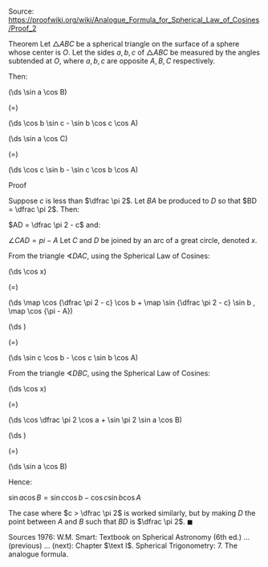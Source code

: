 # 

Source: https://proofwiki.org/wiki/Analogue_Formula_for_Spherical_Law_of_Cosines/Proof_2

Theorem
Let $\triangle ABC$ be a spherical triangle on the surface of a sphere whose center is $O$.
Let the sides $a, b, c$ of $\triangle ABC$ be measured by the angles subtended at $O$, where $a, b, c$ are opposite $A, B, C$ respectively.

Then:














\(\ds \sin a \cos B\)

\(=\)







\(\ds \cos b \sin c - \sin b \cos c \cos A\)




















\(\ds \sin a \cos C\)

\(=\)







\(\ds \cos c \sin b - \sin c \cos b \cos A\)











Proof

Suppose $c$ is less than $\dfrac \pi 2$.
Let $BA$ be produced to $D$ so that $BD = \dfrac \pi 2$.
Then:

$AD = \dfrac \pi 2 - c$
and:

$\angle CAD = pi - A$
Let $C$ and $D$ be joined by an arc of a great circle, denoted $x$.

From the triangle $\sphericalangle DAC$, using the Spherical Law of Cosines:














\(\ds \cos x\)

\(=\)







\(\ds \map \cos {\dfrac \pi 2 - c} \cos b + \map \sin {\dfrac \pi 2 - c} \sin b \, \map \cos {\pi - A}\)




















\(\ds \)

\(=\)







\(\ds \sin c \cos b - \cos c \sin b \cos A\)










From the triangle $\sphericalangle DBC$, using the Spherical Law of Cosines:














\(\ds \cos x\)

\(=\)







\(\ds \cos \dfrac \pi 2 \cos a + \sin \pi 2 \sin a \cos B\)




















\(\ds \)

\(=\)







\(\ds \sin a \cos B\)









Hence:

$\sin a \cos B = \sin c \cos b - \cos c \sin b \cos A$

The case where $c > \dfrac \pi 2$ is worked similarly, but by making $D$ the point between $A$ and $B$ such that $BD$ is $\dfrac \pi 2$.
$\blacksquare$


Sources
1976: W.M. Smart: Textbook on Spherical Astronomy (6th ed.) ... (previous) ... (next): Chapter $\text I$. Spherical Trigonometry: $7$. The analogue formula.




